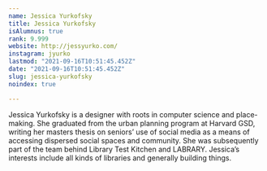 ```yaml
---
name: Jessica Yurkofsky
title: Jessica Yurkofsky
isAlumnus: true
rank: 9.999
website: http://jessyurko.com/
instagram: jyurko
lastmod: "2021-09-16T10:51:45.452Z"
date: "2021-09-16T10:51:45.452Z"
slug: jessica-yurkofsky
noindex: true

---
```

Jessica Yurkofsky is a designer with roots in computer science and place-making. She graduated from the urban planning program at Harvard GSD, writing her masters thesis on seniors’ use of social media as a means of accessing dispersed social spaces and community. She was subsequently part of the team behind Library Test Kitchen and LABRARY. Jessica’s interests include all kinds of libraries and generally building things.